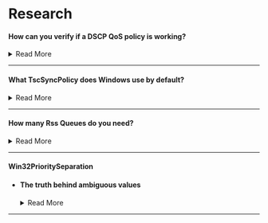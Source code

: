 # Research

#### How can you verify if a DSCP QoS policy is working?

<details>
<summary>Read More</summary>

- Download & install [Microsoft Network Monitor 3.4](https://www.microsoft.com/en-gb/download/details.aspx?id=4865).
   
- Create a new capture.
   
    <img src="../media/network-monitor-new-capture.png" width="450">

- Open a game that you have applied a DSCP value for & enter a game mode in which the game will send & receive packets (e.g an online match, not a local match).
   
- Press F5 to start logging. After 30 seconds or so press F7 to stop the log.
   
- In the left hand pane, click on the game executable name & click on a packet header. Expand the packet info under "Frame Details" and finally expand the subcategory "Ipv4". This will reveal the current DSCP value of each frame.

    <img src="../media/network-monitor-new-capture.png" width="450">

</details>

---

#### What TscSyncPolicy does Windows use by default?

<details>
<summary>Read More</summary>
<br>

After searching through the decompiled ntoskrnl.exe pseudocode in [Hex-Rays IDA](https://hex-rays.com/products/idahome/), i noticed that ``HalpTscSyncPolicy`` is changed when TscSyncPolicy is configured via bcdedit.exe. Despite many claims of enhanced being the default value, there has no been evidence so i decided to find out myself.

We can read ``HalpTscSyncPolicy`` in a local kernel debugger such as [WinDbg](https://docs.microsoft.com/en-us/windows-hardware/drivers/debugger/debugger-download-tools) in realtime to find out the different values it returns with different bcd store configurations. See results below.

bcdedit.exe /deletevalue tscsyncpolicy (windows default):
```
lkd> dd HalpTscSyncPolicy l1
fffff801`2de4a3ac  00000000
```
bcdedit.exe /set tscsyncpolicy default:
```
lkd> dd HalpTscSyncPolicy l1
fffff803`1dc4a3ac  00000000
```
bcdedit.exe /set tscsyncpolicy legacy:
```
lkd> dd HalpTscSyncPolicy l1
fffff805`1dc4a3ac  00000001
```
bcdedit.exe /set tscsyncpolicy enhanced:
```
lkd> dd HalpTscSyncPolicy l1
fffff802`2864a3ac  00000002
```

Conclusion: By default, Windows uses the ``default`` value, not ``enhanced`` or ``legacy``

</details>

---

#### How many Rss Queues do you need?

<details>
<summary>Read More</summary>
<br>

Receive side scaling (Rss) is a network driver technology that enables the efficient distribution of network receive processing across multiple CPUs in multiprocessor systems [[1](https://docs.microsoft.com/en-us/windows-hardware/drivers/network/introduction-to-receive-side-scaling)]. The amount you should use or need depends on your typical network load. In server environments, a large amount of Rss queues is desirable as receive processing delays will be reduced & ensures that no CPU is heavily loaded. The same concept can be applied to games however the network load differs significantly making it an invalid comparison so i decided to carry out some experiments myself, see results below.

I simulated Valorant's network traffic in iperf using two machines (~300kb/s receive in deathmatch) & monitored the network driver's activity in xperf. Please note that RssBaseProcessor is set to 0, so theoretically, CPU 0 & CPU 1 should be handling DPCs/ISRs for ndis.sys.

<img src="../media/300kbps-ndis-xperf-report.png" width="500">

I noticed that despite having Rss queues set to 2, only CPU 1 was primarily handling interrupts for the driver which i assume was due to such little traffic. So I decided to re-test with the same configuration, however this time i simulated 1Gbps network traffic to verify this.

<img src="../media/1gbps-ndis-xperf-report.png" width="500">

As expected, this scenario demonstrates that both CPU 0 & CPU 1 are handling DPCs/ISRs for ndis.sys.

Conclusion: During online matches, at most two Rss queues/cores are being utilized, however there is no harm in using more than two but it is important to be aware of the information above as people reserve consecutive cores specifically for the network driver when those core(s) could better be used for another driver or a real-time application. The amount of Rss queues a network adapter has may also determine the quality of the hardware but this is yet to be explored but something to keep in mind.

</details>

---

#### Win32PrioritySeparation

- #### The truth behind ambiguous values

    <details>
    <summary>Read More</summary>
    <br>
    
    According to the documentation windows allows up to 0x3F (63 decimal) because the bitmask is made up of 6-bits [[1](bitmask)], so why do values above this exist? what happens if we enter a value greater than the (theoretically) maximum allowed? let's find out.

    We can read PsPrioritySeparation & PspForegroundQuantum in a local kernel debugger such as WinDbg in realtime and use the quantum index provided in the windows internals book to find out the different values it returns with different Win32PrioritySeparation entries. See results below.

    | PsPrioritySeparation | Foreground boost |
    |----------------------|------------------|
    | 2                    | 3:1              |
    | 1                    | 2:1              |
    | 0                    | 1:1              |

    <img src="../media/w32ps-quantum-index.png" width="600">

    Demonstration with the windows default, **0x2 (2 decimal)** :

    ```
    lkd> dd PsPrioritySeparation L1
    fffff802`3a6fc5c4  00000002

    lkd> db PspForegroundQuantum L3
    fffff802`3a72e874  06 0c 12
    ```
    PspForegroundQuantum returns the values in hexadecimal so we need to convert it to decimal in order to use the tables correctly. ``06 0c 12`` is equivalent to ``6 12 18`` and PsPrioritySeparation returns ``2``. In the tables, this corresponds to short, variable, 3:1. But we already knew this as it is documented by microsoft, so now lets try an ambiguous value.

    **0xffff3f91 (4294918033 decimal)**:

    ```
    lkd> dd PsPrioritySeparation L1
    fffff802`3a6fc5c4  00000001

    lkd> db PspForegroundQuantum L3
    fffff802`3a72e874  0c 18 24
    ```

    ``0c 18 24`` is equivalent to ``12 24 36`` and PsPrioritySeparation returns ``1`` which corresponds to long, variable, 2:1. Nothing special as it seems, this is actually equivalent to values less than the maximum documented value as shown in [this csv](https://raw.githubusercontent.com/djdallmann/GamingPCSetup/master/CONTENT/RESEARCH/FINDINGS/win32prisep0to271.csv). I had the same results while testing various other values.

    Conclusion: Why does windows allow us to enter values greater than 0x3F (63 decimal) if any value greater than this is equivalent to values less than the maximum documented value? The reason behind this is because the maximum value for a REG_DWORD is 0xFFFFFFFF (4294967295 decimal) [[1](https://docs.microsoft.com/en-us/openspecs/windows_protocols/ms-dtyp/262627d8-3418-4627-9218-4ffe110850b2)] and there are no restrictions in place to prevent users to entering a illogical value (=> 63 in this case), so when the kernel reads the Win32PrioritySeparation registry key, it must account for invalid values so it only reads a portion of the entered value. The portion it chooses to read is the first 6-bits of the bitmask which means values greater than 63 are recurring values.
    </details>

---


<!-- #### Title

<details>
<summary>Read More</summary>
<br>

</details> -->